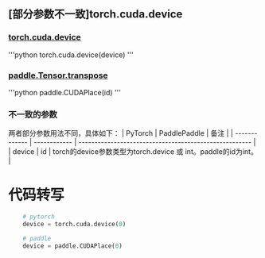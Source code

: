 ## [部分参数不一致]torch.cuda.device

### [torch.cuda.device](https://pytorch.org/docs/1.13/generated/torch.cuda.device.html)

'''python
    torch.cuda.device(device)
'''

### [paddle.Tensor.transpose](https://www.paddlepaddle.org.cn/documentation/docs/zh/api/paddle/CUDAPlace_cn.html#cudaplace)

'''python
    paddle.CUDAPlace(id)
'''

### 不一致的参数
两者部分参数用法不同，具体如下：
| PyTorch       | PaddlePaddle | 备注                                                   |
| ------------- | ------------ | ------------------------------------------------------ |
| device | id | torch的device参数类型为torch.device 或 int。paddle的id为int。 |

# 代码转写

```python
    # pytorch
    device = torch.cuda.device(0)

    # paddle
    device = paddle.CUDAPlace(0)
```